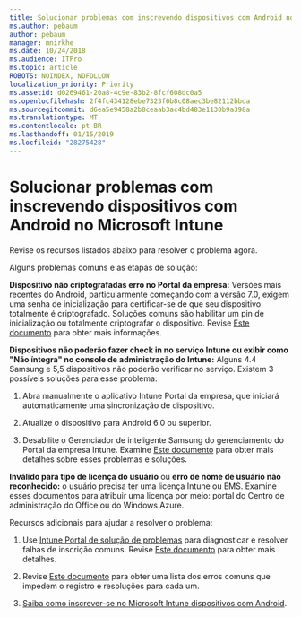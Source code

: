 ```yaml
---
title: Solucionar problemas com inscrevendo dispositivos com Android no Microsoft Intune
ms.author: pebaum
author: pebaum
manager: mnirkhe
ms.date: 10/24/2018
ms.audience: ITPro
ms.topic: article
ROBOTS: NOINDEX, NOFOLLOW
localization_priority: Priority
ms.assetid: d0269461-20a8-4c9e-83b2-8fcf608dc0a5
ms.openlocfilehash: 2f4fc434128ebe7323f0b8c08aec3be82112bbda
ms.sourcegitcommit: d6ea5e9458a2b8ceaab3ac4bd483e1130b9a398a
ms.translationtype: MT
ms.contentlocale: pt-BR
ms.lasthandoff: 01/15/2019
ms.locfileid: "28275428"
---
```

# <a name="troubleshoot-issues-with-enrolling-android-devices-in-microsoft-intune"></a>Solucionar problemas com inscrevendo dispositivos com Android no Microsoft Intune

Revise os recursos listados abaixo para resolver o problema agora.
  
Alguns problemas comuns e as etapas de solução:
  
 **Dispositivo não criptografadas erro no Portal da empresa:** Versões mais recentes do Android, particularmente começando com a versão 7.0, exigem uma senha de inicialização para certificar-se de que seu dispositivo totalmente é criptografado. Soluções comuns são habilitar um pin de inicialização ou totalmente criptografar o dispositivo. Revise [Este documento](https://docs.microsoft.com/en-us/intune-user-help/your-device-appears-encrypted-but-cp-says-otherwise-android) para obter mais informações. 
  
 **Dispositivos não poderão fazer check in no serviço Intune ou exibir como "Não íntegra" no console de administração do Intune:** Alguns 4.4 Samsung e 5,5 dispositivos não poderão verificar no serviço. Existem 3 possíveis soluções para esse problema: 
  
1. Abra manualmente o aplicativo Intune Portal da empresa, que iniciará automaticamente uma sincronização de dispositivo.
    
2. Atualize o dispositivo para Android 6.0 ou superior.
    
3. Desabilite o Gerenciador de inteligente Samsung do gerenciamento do Portal da empresa Intune. Examine [Este documento](https://docs.microsoft.com/en-us/intune-classic/troubleshoot/troubleshoot-device-enrollment-in-intune#devices-fail-to-check-in-with-the-intune-service-and-display-as-unhealthy-in-the-intune-admin-console) para obter mais detalhes sobre esses problemas e soluções. 
    
 **Inválido para tipo de licença do usuário** ou **erro de nome de usuário não reconhecido:** o usuário precisa ter uma licença Intune ou EMS. Examine esses documentos para atribuir uma licença por meio: portal do Centro de administração do Office ou do Windows Azure. 
  
Recursos adicionais para ajudar a resolver o problema:
  
1. Use [Intune Portal de solução de problemas](https://devicemanagement.microsoft.com/#blade/Microsoft_Intune_DeviceSettings/TroubleshootBlade) para diagnosticar e resolver falhas de inscrição comuns. Revise [Este documento](https://docs.microsoft.com/en-us/intune/help-desk-operators) para obter mais detalhes. 
    
2. Revise [Este documento](https://docs.microsoft.com/en-us/intune-classic/Troubleshoot/troubleshoot-device-enrollment-in-intune) para obter uma lista dos erros comuns que impedem o registro e resoluções para cada um. 
    
3. [Saiba como inscrever-se no Microsoft Intune dispositivos com Android](https://docs.microsoft.com/en-us/intune/android-enroll).
    

